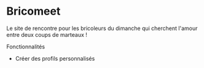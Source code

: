 # Bricomeet
Le site de rencontre pour les bricoleurs du dimanche qui cherchent l'amour entre deux coups de marteaux !

Fonctionnalités
- Créer des profils personnalisés
